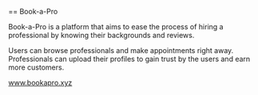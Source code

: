 == Book-a-Pro

Book-a-Pro is a platform that aims to ease the process of hiring a professional by knowing their backgrounds and reviews. 

Users can browse professionals and make appointments right away.
Professionals can upload their profiles to gain trust by the users and earn more customers.

www.bookapro.xyz
